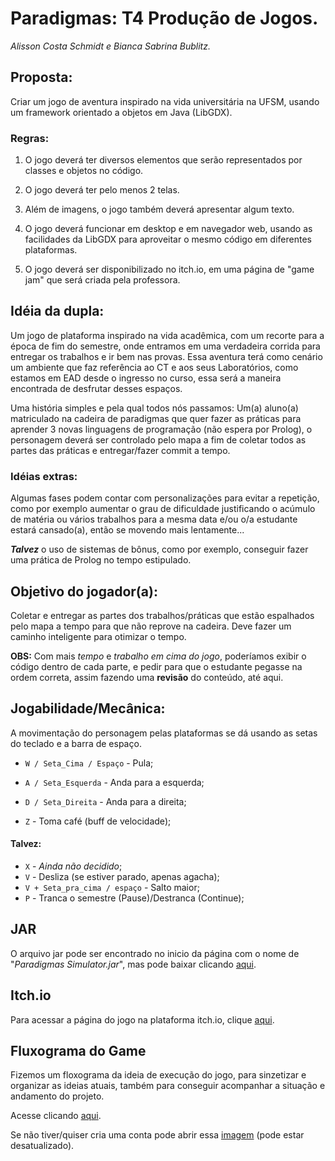 # Paradigmas: T4 Produção de Jogos.
_Alisson Costa Schmidt e Bianca Sabrina Bublitz._


## Proposta:
Criar um jogo de aventura inspirado na vida universitária na UFSM, usando um framework orientado a objetos em Java (LibGDX).

### Regras:
1.  O jogo deverá ter diversos elementos que serão representados por classes e objetos no código.

1.  O jogo deverá ter pelo menos 2 telas.

1.  Além de imagens, o jogo também deverá apresentar algum texto.

1.  O jogo deverá funcionar em desktop e em navegador web, usando as facilidades da LibGDX para aproveitar o mesmo código em diferentes plataformas.

1.  O jogo deverá ser disponibilizado no itch.io, em uma página de "game jam" que será criada pela professora.


## Idéia da dupla:
Um jogo de plataforma inspirado na vida acadêmica, com um recorte para a época de fim do semestre, onde entramos em uma verdadeira corrida para entregar os trabalhos e ir bem nas provas. Essa aventura terá como cenário um ambiente que faz referência ao CT e aos seus Laboratórios, como estamos em EAD desde o ingresso no curso, essa será a maneira encontrada de desfrutar desses espaços.

Uma história simples e pela qual todos nós passamos: Um(a) aluno(a) matriculado na cadeira de paradigmas que quer fazer as práticas para aprender 3 novas linguagens de programação (não espera por Prolog), o personagem deverá ser controlado pelo mapa a fim de coletar todos as partes das práticas e entregar/fazer commit a tempo.

### Idéias extras:

Algumas fases podem contar com personalizações para evitar a repetição, como por exemplo aumentar o grau de dificuldade justificando o acúmulo de matéria ou vários trabalhos para a mesma data e/ou o/a estudante estará cansado(a), então se movendo mais lentamente...

***Talvez*** o uso de sistemas de bônus, como por exemplo, conseguir fazer uma prática de Prolog no tempo estipulado.

## Objetivo do jogador(a):
Coletar e entregar as partes dos trabalhos/práticas que estão espalhados pelo mapa a tempo para que não reprove na cadeira.
Deve fazer um caminho inteligente para otimizar o tempo.

**OBS:** Com mais _tempo_ e _trabalho em cima do jogo_, poderíamos exibir o código dentro de cada parte, e pedir para que o estudante pegasse na ordem correta, assim fazendo uma **revisão** do conteúdo, até aqui.

## Jogabilidade/Mecânica:
A movimentação do personagem pelas plataformas se dá usando as setas do teclado e a barra de espaço.

* `W / Seta_Cima / Espaço` - Pula;
* `A / Seta_Esquerda` - Anda para a esquerda;
* `D / Seta_Direita` - Anda para a direita;

* `Z` - Toma café (buff de velocidade);

#### Talvez:

* `X` - _Ainda não decidido_;
* `V` - Desliza (se estiver parado, apenas agacha);
* `V + Seta_pra_cima / espaço` - Salto maior;
* `P` - Tranca o semestre (Pause)/Destranca (Continue);

## JAR
O arquivo jar pode ser encontrado no inicio da página com o nome de "_Paradigmas Simulator.jar_", mas pode baixar clicando [aqui](https://github.com/elc117/2021gamet4-bianca-e-alisson/raw/main/desktop-1.0.jar).

## Itch.io
Para acessar a página do jogo na plataforma itch.io, clique [aqui](https://atomiqui.itch.io/paradigmas-simulator).

## Fluxograma do Game
Fizemos um floxograma da ideia de execução do jogo, para sinzetizar e organizar as ideias atuais, também para conseguir acompanhar a situação e andamento do projeto.

Acesse clicando [aqui](https://lucid.app/lucidchart/invitations/accept/inv_e31a1ce6-f058-4ad0-b4f5-15f1ef634a1a).

Se não tiver/quiser cria uma conta pode abrir essa [imagem](https://github.com/elc117/2021gamet4-bianca-e-alisson/blob/main/Conteudo/Fluxograma%20da%20execu%C3%A7%C3%A3o%20do%20Jogo.png) (pode estar desatualizado).
